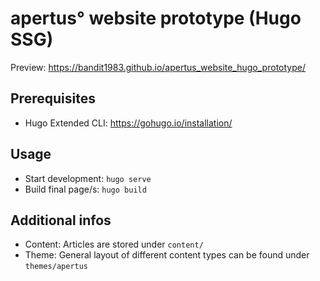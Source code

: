 # apertus° website prototype (Hugo SSG)

Preview: <https://bandit1983.github.io/apertus_website_hugo_prototype/>

## Prerequisites

* Hugo Extended CLI: https://gohugo.io/installation/

## Usage

* Start development: `hugo serve`
* Build final page/s: `hugo build`

## Additional infos

* Content: Articles are stored under `content/`
* Theme: General layout of different content types can be found under `themes/apertus`